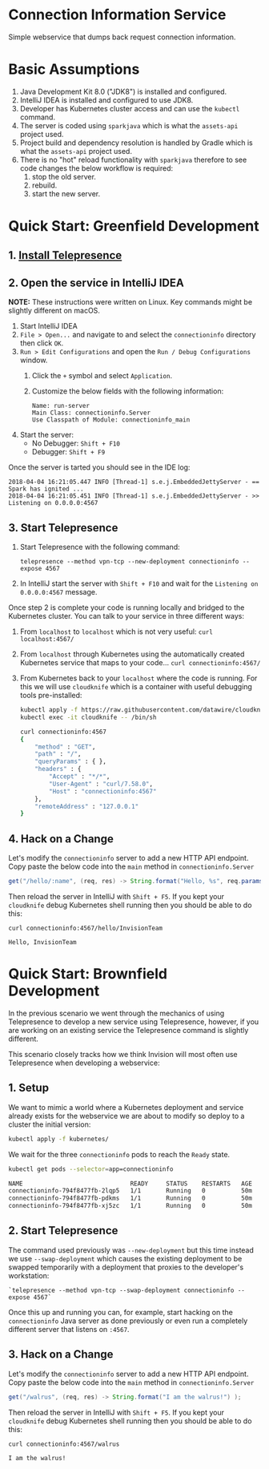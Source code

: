# Connection Information Service

Simple webservice that dumps back request connection information.

# Basic Assumptions

1. Java Development Kit 8.0 ("JDK8") is installed and configured.
2. IntelliJ IDEA is installed and configured to use JDK8.
3. Developer has Kubernetes cluster access and can use the `kubectl` command.
4. The server is coded using `sparkjava` which is what the `assets-api` project used.
5. Project build and dependency resolution is handled by Gradle which is what the `assets-api` project used.
6. There is no "hot" reload functionality with `sparkjava` therefore to see code changes the below workflow is required:
    1. stop the old server.
    2. rebuild.
    3. start the new server.

# Quick Start: Greenfield Development

## 1. [Install Telepresence](https://www.telepresence.io/reference/install)

## 2. Open the service in IntelliJ IDEA

**NOTE:** These instructions were written on Linux. Key commands might be slightly different on macOS.

1. Start IntelliJ IDEA
2. `File > Open...` and navigate to and select the `connectioninfo` directory then click `OK`.
3. `Run > Edit Configurations` and open the `Run / Debug Configurations` window.
    1. Click the `+` symbol and select `Application`.
    2. Customize the below fields with the following information:
    
        ```text
        Name: run-server
        Main Class: connectioninfo.Server
        Use Classpath of Module: connectioninfo_main
        ```
4. Start the server: 
    - No Debugger: `Shift + F10`
    - Debugger: `Shift + F9`
    
Once the server is tarted you should see in the IDE log:

```text
2018-04-04 16:21:05.447 INFO [Thread-1] s.e.j.EmbeddedJettyServer - == Spark has ignited ...
2018-04-04 16:21:05.451 INFO [Thread-1] s.e.j.EmbeddedJettyServer - >> Listening on 0.0.0.0:4567
```

## 3. Start Telepresence

1. Start Telepresence with the following command:
    
   `telepresence --method vpn-tcp --new-deployment connectioninfo --expose 4567`

2. In IntelliJ start the server with `Shift + F10` and wait for the `Listening on 0.0.0.0:4567` message.

Once step 2 is complete your code is running locally and bridged to the Kubernetes cluster. You can talk to your service in three different ways:

1. From `localhost` to `localhost` which is not very useful: `curl localhost:4567/`
2. From `localhost` through Kubernetes using the automatically created Kubernetes service that maps to your code... `curl connectioninfo:4567/`
3. From Kubernetes back to your `localhost` where the code is running. For this we will use `cloudknife` which is a container with useful debugging tools pre-installed:

    ```bash
    kubectl apply -f https://raw.githubusercontent.com/datawire/cloudknife/master/cloudknife.yaml
    kubectl exec -it cloudknife -- /bin/sh
    
    curl connectioninfo:4567
    {
        "method" : "GET",
        "path" : "/",
        "queryParams" : { },
        "headers" : {
            "Accept" : "*/*",
            "User-Agent" : "curl/7.58.0",
            "Host" : "connectioninfo:4567"
        },
        "remoteAddress" : "127.0.0.1"
    }
    ```
## 4. Hack on a Change

Let's modify the `connectioninfo` server to add a new HTTP API endpoint. Copy paste the below code into the `main` method in `connectioninfo.Server`

```java
get("/hello/:name", (req, res) -> String.format("Hello, %s", req.params("name")));
```

Then reload the server in IntelliJ with `Shift + F5`. If you kept your `cloudknife` debug Kubernetes shell running then you should be able to do this:

```
curl connectioninfo:4567/hello/InvisionTeam

Hello, InvisionTeam
```

# Quick Start: Brownfield Development

In the previous scenario we went through the mechanics of using Telepresence to develop a new service using Telepresence, however, if you are working on an existing service the Telepresence command is slightly different.

This scenario closely tracks how we think Invision will most often use Telepresence when developing a webservice:

## 1. Setup

We want to mimic a world where a Kubernetes deployment and service already exists for the webservice we are about to modify so deploy to a cluster the initial version:

```bash
kubectl apply -f kubernetes/
```

We wait for the three `connectioninfo` pods to reach the `Ready` state.


```bash
kubectl get pods --selector=app=connectioninfo

NAME                              READY     STATUS    RESTARTS   AGE
connectioninfo-794f8477fb-2lqp5   1/1       Running   0          50m
connectioninfo-794f8477fb-pdkms   1/1       Running   0          50m
connectioninfo-794f8477fb-xj5zc   1/1       Running   0          50m
```

## 2. Start Telepresence

The command used previously was `--new-deployment` but this time instead we use `--swap-deployment` which causes the existing deployment to be swapped temporarily with a deployment that proxies to the developer's workstation:

    `telepresence --method vpn-tcp --swap-deployment connectioninfo --expose 4567`
    
Once this up and running you can, for example, start hacking on the `connectioninfo` Java server as done previously or even run a completely different server that listens on `:4567`.
    
## 3. Hack on a Change

Let's modify the `connectioninfo` server to add a new HTTP API endpoint. Copy paste the below code into the `main` method in `connectioninfo.Server`

```java
get("/walrus", (req, res) -> String.format("I am the walrus!") );
```

Then reload the server in IntelliJ with `Shift + F5`. If you kept your `cloudknife` debug Kubernetes shell running then you should be able to do this:

```
curl connectioninfo:4567/walrus

I am the walrus!
```
